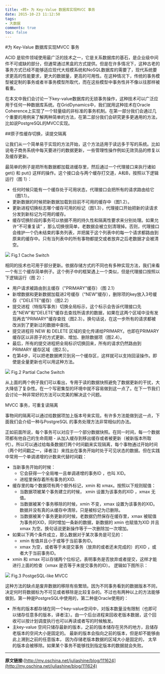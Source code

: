 ```yaml
---
title: <转> 为 Key-Value 数据库实现MVCC 事务
date: 2015-10-23 11:12:50
tags:
- 大数据
comments: true
toc: false
---
```


#为 Key-Value 数据库实现MVCC 事务

ACID 是软件领域使用最广泛的技术之一，它是关系数据库的基石，是企业级中间件不可或缺的部分，但通常通过黑盒的方式提供。但是在许多情况下，这种古老的事务方式已经不能够适应现代大规模系统和NoSQL数据库的需要了，现代系统要求更高的性能要求，更大的数据量，更高的可用性。在这种情况下，传统的事务模型被定制的事务或者半事务模型所取代，而在这些模型中事务性并不像以往那样被看重。

在本文中我们会讨论一下key-value数据库的无锁事务操作，这种技术可以广泛应用于任何一种数据库系统。在GridDynamics中，我们就用这种技术在Oracle Coherence上实现了一个轻量级的非标准的事务机制。在第一部分我们会通过几个重要的用例来了解两种简单的方法，在第二部分我们会研究更多更通用的方法，比如说PostgreSQL的MVCC实现。

##原子性缓存切换，读提交隔离

让我们从一个简单易于实现的方法开始，这个方法适用于读远多于写的系统。比如说电子商务系统中每天要进行的数据更新，一些管理性操作例如无效货品的修复以及缓存更新。

最简单的例子是把所有数据都加载进缓存里，然后通过一个代理接口来执行诸如 get() 和 put() 这样的操作。这个接口会与两个缓存打交道，A和B，按照以下逻辑运行（图 1）：

* 任何时候只能有一个缓存处于可用状态，代理接口会把所有的请求路由给它（图1.1）。
* 更新数据的时候把新数据加载到目前不可用的缓存中（图1.2）。
* 更新进程切换标志哪个缓存可用的标记（图1.3），代理接口开始把新的读请求分发到新标记为可用的缓存。
* 缓存切换阶段的事务可以依据不用的持久性和隔离性要求来分别处理。如果允许“不可重复读” ，那么切换很简单，老数据会被立刻清理掉。否则，代理接口会维护一个仍未结束的事务列表，并把属于这个列表中的每一个请求都路由到原来的缓存中。只有当列表中的所有事物都提交或者放弃之后老数据才会被清空。
<!--more-->

![](/img/2015/10/23/1.png) 
Fig.1 Cache Switch

相同的技术也可用于部分更新。依据存储方式的不同也有多种实现方法，我们来看一个有三个缓存简单例子。这个例子中的框架遇上一个类似，但是代理接口按照以下逻辑运行（图 2）：

* 用户请求被路由到主缓存（"PRIMARY"缓存）（图 2.1）
* 新增数据和更新数据加载进2号缓存（“NEW”缓存），删除项的key放入3号缓存（"DELETE"缓存）（图2.2）
* 提交进程（特指写事务）切换全局标示，这个标示会告诉代理接口先去"NEW"和"DELETE"缓存去查找所请求的数据，如果在这两个区域中没有发现再去"PRIMARY"缓存查找（图2.3）。换句话说，在这一步所有的请求都被改派到了更新过的数据中查找。
* 提交进程将 NEW 和 DELETE 区域的变化传递给PRIMARY。也即在PRIMARY缓存区以非原子的方式更新、增加、删除数据项（图2.4）。
* 最后，所有的提交进程把全局标识切换回来，所有的请求仍然路由到 PRIMARY 缓存区域（图2.5）。
* 在第4步，可以把老数据拷贝到另一个缓存区，这样就可以支持回滚操作。即使是全量更新也可以用这种方法。

![](/img/2015/10/23/2.png) 
Fig.2 Partial Cache Switch

从上面的两个例子我们可以看出，专用于读的数据快照避免了数据更新的干扰，大大降低了复杂性。在一个写密集型的环境中就不容易做到这一点了。在下一节我们会讨论一种非常好的方法可以完美的解决这个问题。

MVCC 事务，可重复读隔离

事物间的隔离可以通过给数据项加上版本号来实现。有许多方法能做到这一点，下面我们会介绍一种与PostgreSQL  的事务处理方法非常相似的办法。

正如前面所说，每个事务可以对应于一个部分数据快照。在同一时间，每一个数据项都有他自己的生命周期 - 从加入缓存到移出缓存或者被更新（被新版本所取代）。所以可以通过给每条数据打两个时间戳来实现隔离，每个事物通过开始时间（两个时间戳之一，译者注）来找出在事务开始时处于可见状态的数据。但在实践中常用一个单调递增的计数来代替时间戳：

* 当新事务开始的时候：
	* 它会获得一个全局唯一且单调递增的事务ID ，也叫 XID。
	* 进程里保存着所有事务的XID.
* 缓存里的每个数据项有两个额外标记，xmin 和 xmax。按照以下规则赋值：
	* 当数据项被某个事务建立的时候， xmin 设置为该事务的XID ，xmax 无值。
	* 当数据被某个事务移除的时候，xmin 不变，xmax 设置为该事务的XID。数据并没有真的从缓存中清除，只是被标记为已删除。
	* 当数据被某个事务更新的时候，老数据仍然保存在缓存里，xmax 被赋值为事务的XID，同时增加一条新的数据，新数据的 xmin 也赋值为XID 并且xmax 为空。换句话说更新操作等于一次删除加一次增加。
* 如果以下两个条件成立，那么数据对于某次事务是可见的：
	* xmin 有值并且小于或等于当前事务ID。
	* xmax 为空，或者等于未提交事务（放弃的或者还未完成的）的XID ，或者大于当前事务ID。
* xmin 和 xmax 可以存储两个位标记，表明事务是否放弃或者提交，这样才能进行上面的检查（xmax 是否等于未提交事务的ID）。
逻辑如下图所示：

![](/img/2015/10/23/3.png) 
Fig.3 PostgeSQL-like MVCC

这种方法的缺点是废弃数据的移除有些繁琐。因为不同事务看到的数据版本不同，决定何时将数据标为不可见或者移除是比较复杂的。不过也有两种以上的方法能够做到，第一种是PostgreSQL中使用的，第二种是Oracle使用的：

* 所有的版本都存储在同一个key-value空间中，对版本数量没有限制（也即可以储存任意多的版本，译者注）。由一个后台进程来回收老版本数据，这个回收可以按计划调度执行也可以再读或者写的时候触发。
* 主key-value 空间只储存最新的版本，之前的版本储存在另外的地方，且储存老版本的空间大小是固定的。 最新的版本会指向之前的版本，但是却不能够由此上溯到之前的任意版本， 因为存储老版本数据的区域大小是固定的， 太早的版本会被移除。如果某个事务不能够找到指定版本的数据就会失败。 

___
**原文链接:**[http://my.oschina.net/juliashine/blog/111624](http://my.oschina.net/juliashine/blog/111624)

